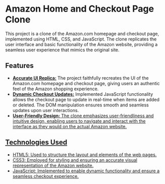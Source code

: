 # Amazon Home and Checkout Page Clone 

This project is a clone of the Amazon.com homepage and checkout page, implemented using HTML, CSS, and JavaScript. The clone replicates the user interface and basic functionality of the Amazon website, providing a seamless user experience that mimics the original site.

## Features

- <u>**Accurate UI Replica:**</u> The project faithfully recreates the UI of the Amazon.com homepage and checkout page, giving users an authentic feel of the Amazon shopping experience.
- <u>**Dynamic Checkout Updates:**</u> Implemented JavaScript functionality allows the checkout page to update in real-time when items are added or deleted. The DOM manipulation ensures smooth and seamless updates upon user interactions.
- <u>**User-Friendly Design:**<u/> The clone emphasizes user-friendliness and intuitive design, enabling users to navigate and interact with the interface as they would on the actual Amazon website.

## Technologies Used

- HTML5: Used to structure the layout and elements of the web pages.
- CSS3: Employed for styling and ensuring an accurate visual representation of the Amazon website.
- JavaScript: Implemented to enable dynamic functionality and ensure a seamless checkout experience.
